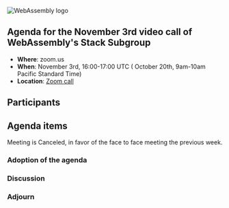 ![WebAssembly logo](/images/WebAssembly.png)

## Agenda for the November 3rd video call of WebAssembly's Stack Subgroup

- **Where**: zoom.us
- **When**:  November 3rd, 16:00-17:00 UTC ( October 20th, 9am-10am Pacific Standard Time)
- **Location**: [Zoom call](https://zoom.us/j/91846860726?pwd=NVVNVmpvRVVFQkZTVzZ1dTFEcXgrdz09)

## Participants

## Agenda items

Meeting is Canceled, in favor of the face to face meeting the previous week.

### Adoption of the agenda

### Discussion

### Adjourn
